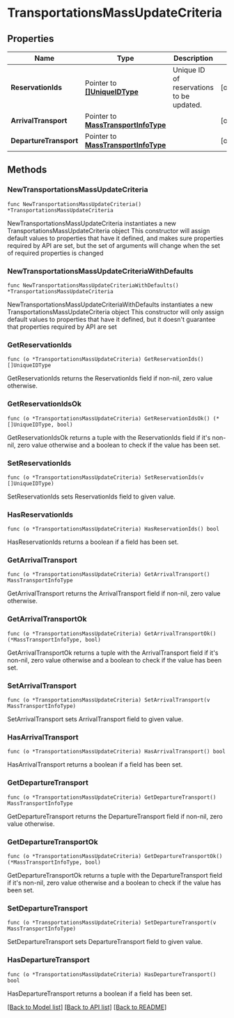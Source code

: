 # TransportationsMassUpdateCriteria

## Properties

Name | Type | Description | Notes
------------ | ------------- | ------------- | -------------
**ReservationIds** | Pointer to [**[]UniqueIDType**](UniqueIDType.md) | Unique ID of reservations to be updated. | [optional] 
**ArrivalTransport** | Pointer to [**MassTransportInfoType**](MassTransportInfoType.md) |  | [optional] 
**DepartureTransport** | Pointer to [**MassTransportInfoType**](MassTransportInfoType.md) |  | [optional] 

## Methods

### NewTransportationsMassUpdateCriteria

`func NewTransportationsMassUpdateCriteria() *TransportationsMassUpdateCriteria`

NewTransportationsMassUpdateCriteria instantiates a new TransportationsMassUpdateCriteria object
This constructor will assign default values to properties that have it defined,
and makes sure properties required by API are set, but the set of arguments
will change when the set of required properties is changed

### NewTransportationsMassUpdateCriteriaWithDefaults

`func NewTransportationsMassUpdateCriteriaWithDefaults() *TransportationsMassUpdateCriteria`

NewTransportationsMassUpdateCriteriaWithDefaults instantiates a new TransportationsMassUpdateCriteria object
This constructor will only assign default values to properties that have it defined,
but it doesn't guarantee that properties required by API are set

### GetReservationIds

`func (o *TransportationsMassUpdateCriteria) GetReservationIds() []UniqueIDType`

GetReservationIds returns the ReservationIds field if non-nil, zero value otherwise.

### GetReservationIdsOk

`func (o *TransportationsMassUpdateCriteria) GetReservationIdsOk() (*[]UniqueIDType, bool)`

GetReservationIdsOk returns a tuple with the ReservationIds field if it's non-nil, zero value otherwise
and a boolean to check if the value has been set.

### SetReservationIds

`func (o *TransportationsMassUpdateCriteria) SetReservationIds(v []UniqueIDType)`

SetReservationIds sets ReservationIds field to given value.

### HasReservationIds

`func (o *TransportationsMassUpdateCriteria) HasReservationIds() bool`

HasReservationIds returns a boolean if a field has been set.

### GetArrivalTransport

`func (o *TransportationsMassUpdateCriteria) GetArrivalTransport() MassTransportInfoType`

GetArrivalTransport returns the ArrivalTransport field if non-nil, zero value otherwise.

### GetArrivalTransportOk

`func (o *TransportationsMassUpdateCriteria) GetArrivalTransportOk() (*MassTransportInfoType, bool)`

GetArrivalTransportOk returns a tuple with the ArrivalTransport field if it's non-nil, zero value otherwise
and a boolean to check if the value has been set.

### SetArrivalTransport

`func (o *TransportationsMassUpdateCriteria) SetArrivalTransport(v MassTransportInfoType)`

SetArrivalTransport sets ArrivalTransport field to given value.

### HasArrivalTransport

`func (o *TransportationsMassUpdateCriteria) HasArrivalTransport() bool`

HasArrivalTransport returns a boolean if a field has been set.

### GetDepartureTransport

`func (o *TransportationsMassUpdateCriteria) GetDepartureTransport() MassTransportInfoType`

GetDepartureTransport returns the DepartureTransport field if non-nil, zero value otherwise.

### GetDepartureTransportOk

`func (o *TransportationsMassUpdateCriteria) GetDepartureTransportOk() (*MassTransportInfoType, bool)`

GetDepartureTransportOk returns a tuple with the DepartureTransport field if it's non-nil, zero value otherwise
and a boolean to check if the value has been set.

### SetDepartureTransport

`func (o *TransportationsMassUpdateCriteria) SetDepartureTransport(v MassTransportInfoType)`

SetDepartureTransport sets DepartureTransport field to given value.

### HasDepartureTransport

`func (o *TransportationsMassUpdateCriteria) HasDepartureTransport() bool`

HasDepartureTransport returns a boolean if a field has been set.


[[Back to Model list]](../README.md#documentation-for-models) [[Back to API list]](../README.md#documentation-for-api-endpoints) [[Back to README]](../README.md)


